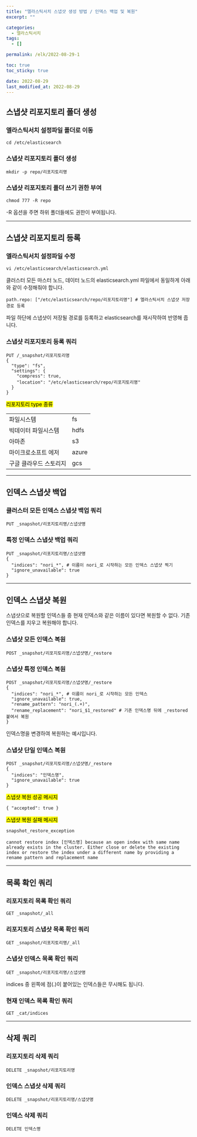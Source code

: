 ```yaml
---
title: "엘라스틱서치 스냅샷 생성 방법 / 인덱스 백업 및 복원"
excerpt: ""

categories:
  - 엘라스틱서치
tags:
  - []

permalink: /elk/2022-08-29-1

toc: true
toc_sticky: true

date: 2022-08-29
last_modified_at: 2022-08-29
---
```


## 스냅샷 리포지토리 폴더 생성

### 엘라스틱서치 설정파일 폴더로 이동
```
cd /etc/elasticsearch
```

### 스냅샷 리포지토리 폴더 생성
```
mkdir -p repo/리포지토리명
```

### 스냅샷 리포지토리 폴더 쓰기 권한 부여
```
chmod 777 -R repo
```
-R 옵션을 주면 하위 폴더들에도 권한이 부여됩니다.

---

## 스냅샷 리포지토리 등록

### 엘라스틱서치 설정파일 수정
```
vi /etc/elasticsearch/elasticsearch.yml
```
클러스터 모든 마스터 노드, 데이터 노드의 elasticsearch.yml 파일에서 동일하게 아래와 같이 수정해줘야 합니다.
```
path.repo: ["/etc/elasticsearch/repo/리포지토리명"] # 엘라스틱서치 스냅샷 저장 경로 등록
```
파일 하단에 스냅샷이 저장될 경로를 등록하고 elasticsearch를 재시작하여 반영해 줍니다.

### 스냅샷 리포지토리 등록 쿼리
```
PUT /_snapshot/리포지토리명
{
  "type": "fs",
  "settings": {
    "compress": true,
    "location": "/etc/elasticsearch/repo/리포지토리명"
  }
}
```

<mark>리포지토리 type 종류</mark>  
<table>
  <tbody>
    <tr>
      <td>파일시스템</td>
      <td>fs</td>
    </tr>
    <tr>
      <td>빅데이터 파일시스템</td>
      <td>hdfs</td>
    </tr>
    <tr>
      <td>아마존</td>
      <td>s3</td>
    </tr>
    <tr>
      <td>마이크로소프트 에저</td>
      <td>azure</td>
    </tr>
    <tr>
      <td>구글 클라우드 스토리지 </td>
      <td>gcs</td>
    </tr>
  </tbody>
</table>

---

## 인덱스 스냅샷 백업

### 클러스터 모든 인덱스 스냅샷 백업 쿼리
```
PUT _snapshot/리포지토리명/스냅샷명
```

### 특정 인덱스 스냅샷 백업 쿼리
```
PUT _snapshot/리포지토리명/스냅샷명
{
  "indices": "nori_*", # 이름이 nori_로 시작하는 모든 인덱스 스냅샷 찍기
  "ignore_unavailable": true
}
```

---

## 인덱스 스냅샷 복원

스냅샷으로 복원할 인덱스들 중 현재 인덱스와 같은 이름이 있다면 복원할 수 없다. 기존 인덱스를 지우고 복원해야 합니다.

### 스냅샷 모든 인덱스 복원
```
POST _snapshot/리포지토리명/스냅샷명/_restore
```

### 스냅샷 특정 인덱스 복원
```
POST _snapshot/리포지토리명/스냅샷명/_restore
{
  "indices": "nori_*", # 이름이 nori_로 시작하는 모든 인덱스
  "ignore_unavailable": true,
  "rename_pattern": "nori_(.+)",
  "rename_replacement": "nori_$1_restored" # 기존 인덱스명 뒤에 _restored 붙여서 복원
}
```
인덱스명을 변경하여 복원하는 예시입니다.

### 스냅샷 단일 인덱스 복원
```
POST _snapshot/리포지토리명/스냅샷명/_restore
{
  "indices": "인덱스명",
  "ignore_unavailable": true
}
```

<mark>스냅샷 복원 성공 메시지</mark>
```
{ "accepted": true }
```

<mark>스냅샷 복원 실패 메시지</mark>
```
snapshot_restore_exception

cannot restore index [인덱스명] because an open index with same name already exists in the cluster. Either close or delete the existing index or restore the index under a different name by providing a rename pattern and replacement name
```

---

## 목록 확인 쿼리

### 리포지토리 목록 확인 쿼리
```
GET _snapshot/_all
```

### 리포지토리 스냅샷 목록 확인 쿼리
```
GET _snapshot/리포지토리명/_all
```

### 스냅샷 인덱스 목록 확인 쿼리
```
GET _snapshot/리포지토리명/스냅샷명
```
indices 중 왼쪽에 점(.)이 붙어있는 인덱스들은 무시해도 됩니다.

### 현재 인덱스 목록 확인 쿼리
```
GET _cat/indices
```

---

## 삭제 쿼리

### 리포지토리 삭제 쿼리
```
DELETE _snapshot/리포지토리명
```

### 인덱스 스냅샷 삭제 쿼리
```
DELETE _snapshot/리포지토리명/스냅샷명
```

### 인덱스 삭제 쿼리
```
DELETE 인덱스명
```
